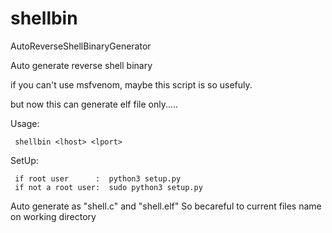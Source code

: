 # shellbin
AutoReverseShellBinaryGenerator

Auto generate reverse shell binary

if you can't use msfvenom, maybe this script is so usefuly.

but now this can generate elf  file only.....

Usage:

     shellbin <lhost> <lport>

SetUp:
  
     if root user      :  python3 setup.py
     if not a root user:  sudo python3 setup.py


Auto generate as "shell.c" and "shell.elf"
So becareful to current files name on working directory 
